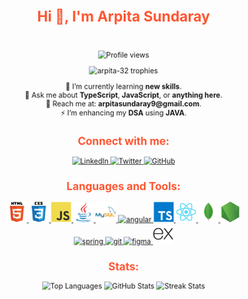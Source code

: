 <h1 align="center" style="color: #FF5733;">Hi 👋, I'm Arpita Sundaray</h1>
<br>

<p align="center">
  <img src="https://komarev.com/ghpvc/?username=arpita-32&label=Profile%20views&color=FF5733&style=flat" alt="Profile views" />
</p>

<p align="center">
  <img src="https://github-trophies.vercel.app/?username=arpita-32&theme=juicyfresh&no-frame=true&margin-w=5" alt="arpita-32 trophies" />
</p>

<div align="center">
  <ul style="list-style:none; padding: 0;">
    <li>🌱 I’m currently learning <b>new skills</b>.</li>
    <li>💬 Ask me about <b>TypeScript</b>, <b>JavaScript</b>, or <b>anything here</b>.</li>
    <li>💌 Reach me at: <b>arpitasundaray9@gmail.com</b>.</li>
    <li>⚡ I’m enhancing my <b>DSA</b> using <b>JAVA</b>.</li>
  </ul>
</div>

<h2 align="center" style="color: #FF5733;">Connect with me:</h2>
<p align="center">
  <a href="https://www.linkedin.com/in/arpita-32" target="_blank">
    <img src="https://raw.githubusercontent.com/rahuldkjain/github-profile-readme-generator/master/src/images/icons/Social/linked-in-alt.svg" alt="LinkedIn" height="40" width="40" />
  </a>
  <a href="https://twitter.com/arpita-32" target="_blank">
    <img src="https://raw.githubusercontent.com/rahuldkjain/github-profile-readme-generator/master/src/images/icons/Social/twitter.svg" alt="Twitter" height="40" width="40" />
  </a>
  <a href="https://github.com/arpita-32" target="_blank">
    <img src="https://raw.githubusercontent.com/rahuldkjain/github-profile-readme-generator/master/src/images/icons/Social/github.svg" alt="GitHub" height="40" width="40" />
  </a>
</p>

<h2 align="center" style="color: #FF5733;">Languages and Tools:</h2>
<p align="center">
  <a href="https://www.w3.org/html/" target="_blank">
    <img src="https://raw.githubusercontent.com/devicons/devicon/master/icons/html5/html5-original-wordmark.svg" alt="html5" width="40" height="40" />
  </a>
  <a href="https://www.w3schools.com/css/" target="_blank">
    <img src="https://raw.githubusercontent.com/devicons/devicon/master/icons/css3/css3-original-wordmark.svg" alt="css3" width="40" height="40" />
  </a>
  <a href="https://developer.mozilla.org/en-US/docs/Web/JavaScript" target="_blank">
    <img src="https://raw.githubusercontent.com/devicons/devicon/master/icons/javascript/javascript-original.svg" alt="javascript" width="40" height="40" />
  </a>
  <a href="https://www.java.com" target="_blank">
    <img src="https://raw.githubusercontent.com/devicons/devicon/master/icons/java/java-original.svg" alt="java" width="40" height="40" />
  </a>
  <a href="https://www.mysql.com/" target="_blank">
    <img src="https://raw.githubusercontent.com/devicons/devicon/master/icons/mysql/mysql-original-wordmark.svg" alt="mysql" width="40" height="40" />
  </a>
  <a href="https://angular.io/" target="_blank">
    <img src="https://cdn.worldvectorlogo.com/logos/angular-icon.svg" alt="angular" width="40" height="40" />
  </a>
  <a href="https://www.typescriptlang.org/" target="_blank">
    <img src="https://raw.githubusercontent.com/devicons/devicon/master/icons/typescript/typescript-original.svg" alt="typescript" width="40" height="40" />
  </a>
  <a href="https://react.dev/" target="_blank">
  <img src="https://raw.githubusercontent.com/devicons/devicon/master/icons/react/react-original.svg" alt="react" width="40" height="40" />
</a>
<a href="https://www.mongodb.com/" target="_blank">
  <img src="https://raw.githubusercontent.com/devicons/devicon/master/icons/mongodb/mongodb-original.svg" alt="mongodb" width="40" height="40" />
</a>
<a href="https://nodejs.org/" target="_blank">
  <img src="https://raw.githubusercontent.com/devicons/devicon/master/icons/nodejs/nodejs-original.svg" alt="nodejs" width="40" height="40" />
</a>

  <a href="https://spring.io/" target="_blank">
    <img src="https://www.vectorlogo.zone/logos/springio/springio-icon.svg" alt="spring" width="40" height="40" />
  </a>
  <a href="https://git-scm.com/" target="_blank">
    <img src="https://www.vectorlogo.zone/logos/git-scm/git-scm-icon.svg" alt="git" width="40" height="40" />
  </a>
  <a href="https://www.figma.com/" target="_blank">
    <img src="https://www.vectorlogo.zone/logos/figma/figma-icon.svg" alt="figma" width="40" height="40" />
  </a>
  <a href="https://expressjs.com/" target="_blank">
  <img src="https://raw.githubusercontent.com/devicons/devicon/master/icons/express/express-original.svg" alt="express" width="40" height="40" />
</a>

</p>

<h2 align="center" style="color: #FF5733;">Stats:</h2>
<p align="center">
  <img src="https://github-readme-stats.vercel.app/api/top-langs?username=arpita-32&show_icons=true&locale=en&layout=compact&theme=radical" alt="Top Languages" />
  <img src="https://github-readme-stats.vercel.app/api?username=arpita-32&show_icons=true&locale=en&theme=radical" alt="GitHub Stats" />
  <img src="https://github-readme-streak-stats.herokuapp.com/?user=arpita-32&theme=radical" alt="Streak Stats" />
</p>
